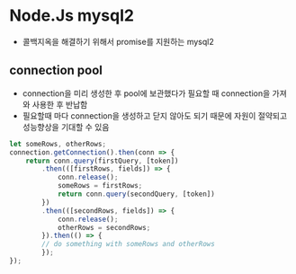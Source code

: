 # Node.Js mysql2
* 콜백지옥을 해결하기 위해서 promise를 지원하는 mysql2

## connection pool
* connection을 미리 생성한 후 pool에 보관했다가 필요할 때 connection을 가져와 사용한 후 반납함
* 필요할때 마다 connection을 생성하고 닫지 않아도 되기 때문에 자원이 절약되고 성능향상을 기대할 수 있음

```javascript
let someRows, otherRows;
connection.getConnection().then(conn => {
    return conn.query(firstQuery, [token])
        .then(([firstRows, fields]) => {
            conn.release();
            someRows = firstRows;
            return conn.query(secondQuery, [token])
        })
        .then(([secondRows, fields]) => {
            conn.release();
            otherRows = secondRows;
        }).then(() => {
        // do something with someRows and otherRows
        });
});
```

